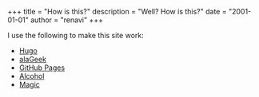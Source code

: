 +++
title = "How is this?"
description = "Well? How is this?"
date = "2001-01-01"
author = "renavi"
+++

I use the following to make this site work:
- [Hugo](https://gohugo.io)
- [alaGeek](https://themes.gohugo.io/themes/hugo-alageek-theme/)
- [GitHub Pages](https://github.com/vrnavi)
- [Alcohol](https://nutrlusa.com/)
- [Magic](https://keygenjukebox.net/)
